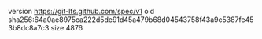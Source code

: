 version https://git-lfs.github.com/spec/v1
oid sha256:64a0ae8975ca222d5de91d45a479b68d04543758f43a9c5387fe453b8dc8a7c3
size 4876
